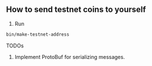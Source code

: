 ## How to send testnet coins to yourself
1. Run 
```bash
bin/make-testnet-address
```

TODOs
1. Implement ProtoBuf for serializing messages.